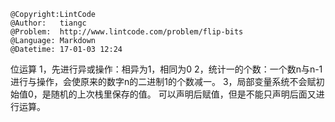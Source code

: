 ```
@Copyright:LintCode
@Author:   tiangc
@Problem:  http://www.lintcode.com/problem/flip-bits
@Language: Markdown
@Datetime: 17-01-03 12:24
```

位运算
1，先进行异或操作：相异为1，相同为0
2，统计一的个数：一个数n与n-1进行与操作，会使原来的数字n的二进制1的个数减一。
3，局部变量系统不会赋初始值0，是随机的上次栈里保存的值。
可以声明后赋值，但是不能只声明后面又进行运算。